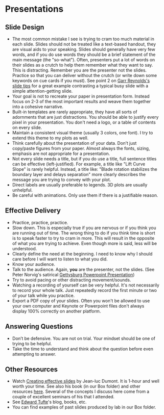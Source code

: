 # Presentations

## Slide Design
- The most common mistake I see is trying to cram too much material in each slide.  Slides should not be treated like a text-based handout, they are visual aids to your speaking.  Slides should generally have very few words, and if you do use words they should be a brief statement of the main message (the "so-what").  Often, presenters put a lot of words on their slides as a crutch to help them remember what they want to say.  This is distracting.  Remember you are the presenter not the slides.  Practice so that you can deliver without the crutch (or write down some keywords on cue cards if you must).  See point 2 on [Garr Reynolds's slide tips](http://www.garrreynolds.com/preso-tips/design/) for a great example contrasting a typical busy slide with a simple attention-getting slide.
- Your goal is not to recreate your paper in presentation form.  Instead focus on 2-3 of the most important results and weave them together into a cohesive narrative.  
- Built-in templates are rarely appropriate, they have all sorts of adornments that are just distractions.  You should be able to justify every pixel in your presentation.  You don't need a logo, or a table of contents on every slide.
- Maintain a consistent visual theme (usually 3 colors, one font).  I try to extend this theme to my plots as well.
- Think carefully about the presentation of your data. Don’t just copy/paste figures from your paper. Almost always the fonts, sizing, emphasis are not appropriate for a presentation.
- Not every slide needs a title, but if you do use a title, full sentence titles can be effective (left-justified).  For example, a title like "Lift Curve Slope" is rarely helpful.  Instead, a title like: "Blade rotation stabilizes the boundary layer and delays separation" more clearly describes the message you are trying to convey with your plot.
- Direct labels are usually preferable to legends. 3D plots are usually unhelpful. 
- Be careful with animations.  Only use them if there is a justifiable reason.

## Effective Delivery
- Practice, practice, practice.
- Slow down.  This is especially true if you are nervous or if you think you are running out of time.  The wrong thing to do if you think time is short is to speak faster to try to cram in more.  This will result in the opposite of what you are trying to achieve.  Even though more is said, less will be understood.
- Clearly define the need at the beginning.  I need to know why I should care before I will want to listen to what you did.
- Know your audience.
- Talk to the audience. Again, **you** are the presenter, not the slides.  (See Peter Norvig's satirical [Gettysburg Powerpoint Presentation](http://norvig.com/Gettysburg/))
- Try to avoid pacing or other distracting movement/sounds.  
- Watching a recording of yourself can be very helpful.  It's not necessarily to record your whole talk.  Just repeatedly record the first minute or two of your talk while you practice. 
- Export a PDF copy of your slides.  Often you won't be allowed to use your own computer and Keynote or Powerpoint files don't always display 100% correctly on another platform.

## Answering Questions
- Don’t be defensive. You are not on trial.  Your mindset should be one of trying to be helpful.
- Take the time to understand and think about the question before even attempting to answer.

## Other Resources
- Watch [Creating effective slides](https://www.youtube.com/watch?v=meBXuTIPJQk) by Jean-luc Dumont.  It is 1-hour and well worth your time.  See also his book (in our Box folder) and other resources [here](http://www.principiae.be).  Several of the concepts I discuss here come from a couple of excellent seminars of his that I attended.
- See [Edward Tufte](http://www.edwardtufte.com/tufte/)'s blog, books, etc. 
- You can find examples of past slides produced by lab in our Box folder.
